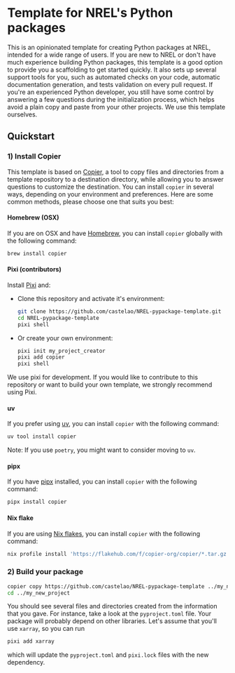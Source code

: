 # Template for NREL's Python packages

This is an opinionated template for creating Python packages at NREL,
intended for a wide range of users. If you are new to NREL or don't have
much experience building Python packages, this template is a good option
to provide you a scaffolding to get started quickly. It also sets up several
support tools for you, such as automated checks on your code, automatic 
documentation generation, and tests validation on every pull request.
If you're an experienced Python developer, you still have some control by
answering a few questions during the initialization process, which helps avoid
a plain copy and paste from your other projects. We use this
template ourselves.

## Quickstart

### 1) Install Copier

This template is based on [Copier](https://copier.readthedocs.io), a tool to
copy files and directories from a template repository to a destination
directory, while allowing you to answer questions to customize the
destination. You can install `copier` in several ways, depending on your
environment and preferences. Here are some common methods, please choose one
that suits you best:


#### Homebrew (OSX)

If you are on OSX and have [Homebrew](https://brew.sh/), you can install
`copier` globally with the following command:

```bash
brew install copier
```

#### Pixi (contributors)

Install [Pixi](https://pixi.sh/latest/#installation) and:

- Clone this repository and activate it's environment:
  ```bash
  git clone https://github.com/castelao/NREL-pypackage-template.git
  cd NREL-pypackage-template
  pixi shell
  ```

- Or create your own environment:
  ```bash
  pixi init my_project_creator
  pixi add copier
  pixi shell
  ```

We use pixi for development. If you would like to contribute to this repository or want to build your own template, we strongly recommend using Pixi.

#### uv

If you prefer using [uv](https://docs.astral.sh/uv/#tool-management), you can install `copier` with the following command:

```bash
uv tool install copier
```

Note: If you use `poetry`, you might want to consider moving to `uv`.

#### pipx

If you have [pipx](https://pypa.github.io/pipx/) installed, you can install `copier` with the following command:

```bash
pipx install copier
```

#### Nix flake

If you are using [Nix flakes](https://nixos.wiki/wiki/Flakes), you can install `copier` with the following command:

```bash
nix profile install 'https://flakehub.com/f/copier-org/copier/*.tar.gz'
```

### 2) Build your package

```bash
copier copy https://github.com/castelao/NREL-pypackage-template ../my_new_project
cd ../my_new_project
```

You should see several files and directories created from the information
that you gave. For instance, take a look at the `pyproject.toml` file.
Your package will probably depend on other libraries. Let's assume that
you'll use `xarray`, so you can run
```bash
pixi add xarray
```
which will update the `pyproject.toml` and `pixi.lock` files with the new
dependency.
